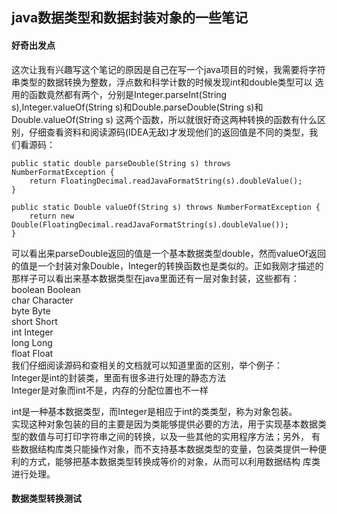## java数据类型和数据封装对象的一些笔记
#### 好奇出发点
  这次让我有兴趣写这个笔记的原因是自己在写一个java项目的时候，我需要将字符串类型的数据转换为整数，浮点数和科学计数的时候发现int和double类型可以
选用的函数竟然都有两个，分别是Integer.parseInt(String s),Integer.valueOf(String s)和Double.parseDouble(String s)和Double.valueOf(String s)
这两个函数，所以就很好奇这两种转换的函数有什么区别，仔细查看资料和阅读源码(IDEA无敌)才发现他们的返回值是不同的类型，我们看源码：  
```
public static double parseDouble(String s) throws NumberFormatException {  
    return FloatingDecimal.readJavaFormatString(s).doubleValue();  
}  

public static Double valueOf(String s) throws NumberFormatException {  
    return new Double(FloatingDecimal.readJavaFormatString(s).doubleValue());  
}  
```
可以看出来parseDouble返回的值是一个基本数据类型double，然而valueOf返回的值是一个封装对象Double，Integer的转换函数也是类似的。正如我刚才描述的
那样子可以看出来基本数据类型在java里面还有一层对象封装，这些都有：  
boolean Boolean  
char Character  
byte Byte  
short Short   
int Integer  
long Long  
float Float  
我们仔细阅读源码和查相关的文档就可以知道里面的区别，举个例子：  
Integer是int的封装类，里面有很多进行处理的静态方法  
Integer是对象而int不是，内存的分配位置也不一样  

int是一种基本数据类型，而Integer是相应于int的类类型，称为对象包装。  
实现这种对象包装的目的主要是因为类能够提供必要的方法，用于实现基本数据类型的数值与可打印字符串之间的转换，以及一些其他的实用程序方法；另外，
有些数据结构库类只能操作对象，而不支持基本数据类型的变量，包装类提供一种便利的方式，能够把基本数据类型转换成等价的对象，从而可以利用数据结构
库类进行处理。

#### 数据类型转换测试
